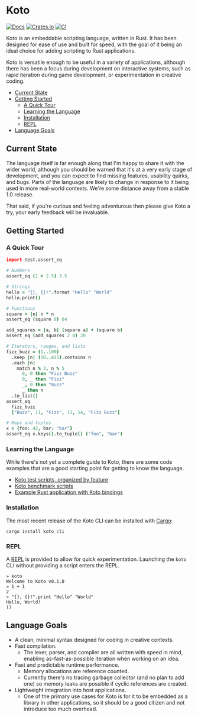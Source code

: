 # Koto

[![Docs](https://docs.rs/koto/badge.svg)][docs]
[![Crates.io](https://img.shields.io/crates/v/koto.svg)][crates]
[![CI](https://github.com/koto-lang/koto/workflows/CI/badge.svg)][ci]

Koto is an embeddable scripting language, written in Rust. It has been designed
for ease of use and built for speed, with the goal of it being an ideal choice
for adding scripting to Rust applications.

Koto is versatile enough to be useful in a variety of applications, although
there has been a focus during development on interactive systems, such as rapid
iteration during game development, or experimentation in creative coding.


* [Current State](#current-state)
* [Getting Started](#getting-started)
  * [A Quick Tour](#a-quick-tour)
  * [Learning the Language](#learning-the-language)
  * [Installation](#installation)
  * [REPL](#repl)
* [Language Goals](#language-goals)


## Current State

The language itself is far enough along that I'm happy to share it with the
wider world, although you should be warned that it's at a very early stage of
development, and you can expect to find missing features, usability quirks, and
bugs. Parts of the language are likely to change in response to it being used in
more real-world contexts. We're some distance away from a stable 1.0 release.

That said, if you're curious and feeling adventurous then please give Koto
a try, your early feedback will be invaluable.


## Getting Started

### A Quick Tour

```coffee
import test.assert_eq

# Numbers
assert_eq (1 + 2.5) 3.5

# Strings
hello = "{}, {}!".format "Hello" "World"
hello.print()

# Functions
square = |n| n * n
assert_eq (square 8) 64

add_squares = |a, b| (square a) + (square b)
assert_eq (add_squares 2 4) 20

# Iterators, ranges, and lists
fizz_buzz = (1..100)
  .keep |n| (10..=15).contains n
  .each |n|
    match n % 3, n % 5
      0, 0 then "Fizz Buzz"
      0, _ then "Fizz"
      _, 0 then "Buzz"
      _ then n
  .to_list()
assert_eq
  fizz_buzz
  ["Buzz", 11, "Fizz", 13, 14, "Fizz Buzz"]

# Maps and tuples
x = {foo: 42, bar: "bar"}
assert_eq x.keys().to_tuple() ("foo", "bar")
```


### Learning the Language

While there's not yet a complete guide to Koto, there are some code examples
that are a good starting point for getting to know the language.

* [Koto test scripts, organized by feature](./koto/tests/)
* [Koto benchmark scripts](./src/koto/benches/)
* [Example Rust application with Koto bindings](./examples/poetry/)



### Installation

The most recent release of the Koto CLI can be installed with
[Cargo](https://rustup.rs):

```
cargo install koto_cli
```


### REPL

A [REPL][repl] is provided to allow for quick experimentation.
Launching the `koto` CLI without providing a script enters the REPL.

```
» koto
Welcome to Koto v0.1.0
» 1 + 1
2
» "{}, {}!".print "Hello" "World"
Hello, World!
()
```


## Language Goals

* A clean, minimal syntax designed for coding in creative contexts.
* Fast compilation.
  * The lexer, parser, and compiler are all written with speed in mind,
    enabling as-fast-as-possible iteration when working on an idea.
* Fast and predictable runtime performance.
  * Memory allocations are reference counted.
  * Currently there's no tracing garbage collector (and no plan to add one)
    so memory leaks are possible if cyclic references are created.
* Lightweight integration into host applications.
  * One of the primary use cases for Koto is for it to be embedded as a library
    in other applications, so it should be a good citizen and not introduce too
    much overhead.


[crates]: https://crates.io/crates/koto
[ci]: https://github.com/koto-lang/koto/actions
[docs]: https://docs.rs/koto
[repl]: https://en.wikipedia.org/wiki/Read–eval–print_loop
